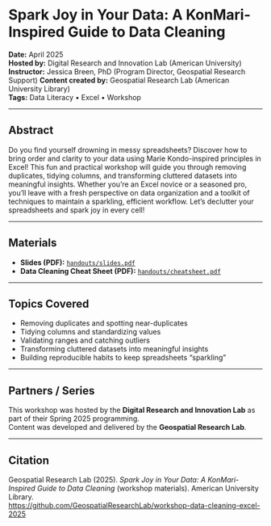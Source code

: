 # Spark Joy in Your Data: A KonMari-Inspired Guide to Data Cleaning

**Date:** April 2025   
**Hosted by:** Digital Research and Innovation Lab (American University)  
**Instructor:** Jessica Breen, PhD (Program Director, Geospatial Research Support)
**Content created by:** Geospatial Research Lab (American University Library)  
**Tags:** Data Literacy • Excel • Workshop

---

## Abstract

Do you find yourself drowning in messy spreadsheets? Discover how to bring order and clarity to your data using Marie Kondo-inspired principles in Excel! This fun and practical workshop will guide you through removing duplicates, tidying columns, and transforming cluttered datasets into meaningful insights. Whether you’re an Excel novice or a seasoned pro, you’ll leave with a fresh perspective on data organization and a toolkit of techniques to maintain a sparkling, efficient workflow. Let’s declutter your spreadsheets and spark joy in every cell!

---

## Materials

- **Slides (PDF):** [`handouts/slides.pdf`](handouts/slides.pdf)  
- **Data Cleaning Cheat Sheet (PDF):** [`handouts/cheatsheet.pdf`](handouts/cheatsheet.pdf)  

---

## Topics Covered

- Removing duplicates and spotting near-duplicates  
- Tidying columns and standardizing values  
- Validating ranges and catching outliers  
- Transforming cluttered datasets into meaningful insights  
- Building reproducible habits to keep spreadsheets “sparkling”  

---

## Partners / Series

This workshop was hosted by the **Digital Research and Innovation Lab** as part of their Spring 2025 programming.  
Content was developed and delivered by the **Geospatial Research Lab**.

---

## Citation

Geospatial Research Lab (2025). *Spark Joy in Your Data: A KonMari-Inspired Guide to Data Cleaning* (workshop materials). American University Library.  
https://github.com/GeospatialResearchLab/workshop-data-cleaning-excel-2025
